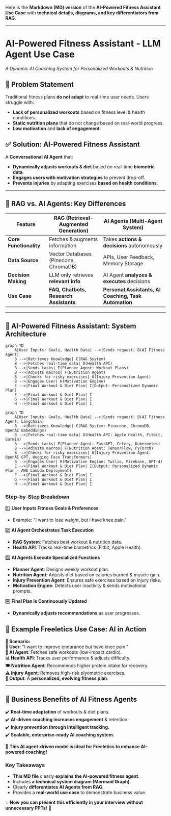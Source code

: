 Here is the **Markdown (MD) version** of the **AI-Powered Fitness Assistant Use Case** with **technical details, diagrams, and key differentiators from RAG**.

---


# AI-Powered Fitness Assistant - LLM Agent Use Case
_A Dynamic AI Coaching System for Personalized Workouts & Nutrition_

## 📌 Problem Statement
Traditional fitness plans **do not adapt** to real-time user needs. Users struggle with:
- **Lack of personalized workouts** based on fitness level & health conditions.
- **Static nutrition plans** that do not change based on real-world progress.
- **Low motivation** and **lack of engagement**.

## ✅ Solution: AI-Powered Fitness Assistant
A **Conversational AI Agent** that:
- **Dynamically adjusts workouts & diet** based on real-time **biometric data**.
- **Engages users with motivation strategies** to prevent drop-off.
- **Prevents injuries** by adapting exercises **based on health conditions**.

---

## 🔹 RAG vs. AI Agents: Key Differences

| Feature                | RAG (Retrieval-Augmented Generation)  | AI Agents (Multi-Agent System)  |
|------------------------|--------------------------------------|---------------------------------|
| **Core Functionality**  | Fetches & augments information  | Takes **actions & decisions** autonomously |
| **Data Source**  | Vector Databases (Pinecone, ChromaDB)  | APIs, User Feedback, Memory Storage |
| **Decision Making** | LLM only retrieves **relevant info** | AI Agent **analyzes & executes** decisions |
| **Use Case**  | **FAQ, Chatbots, Research Assistants** | **Personal Assistants, AI Coaching, Task Automation** |

---

## 🔹 AI-Powered Fitness Assistant: **System Architecture**


```mermaid
graph TD
    A[User Inputs: Goals, Health Data] -->|Sends request| B(AI Fitness Agent)
    B -->|Retrieves Knowledge| C(RAG System)
    B -->|Fetches real-time data| D(Health API)
    B -->|Sends tasks| E(Planner Agent: Workout Plans)
    B -->|Adjusts macros| F(Nutrition Agent)
    B -->|Checks for risky exercises| G(Injury Prevention Agent)
    B -->|Engages User| H(Motivation Engine)
    E -->|Final Workout & Diet Plan| I[Output: Personalized Dynamic Plan]
    F -->|Final Workout & Diet Plan| I
    G -->|Final Workout & Diet Plan| I
    H -->|Final Workout & Diet Plan| I
```

```mermaid
graph TD
    A[User Inputs: Goals, Health Data] -->|Sends request| B(AI Fitness Agent: LangChain)
    B -->|Retrieves Knowledge| C(RAG System: Pinecone, ChromaDB, OpenAI Embeddings)
    B -->|Fetches real-time data| D(Health API: Apple Health, Fitbit, Garmin)
    B -->|Sends tasks| E(Planner Agent: FastAPI, Celery, Kubernetes)
    B -->|Adjusts macros| F(Nutrition Agent: TensorFlow, PyTorch)
    B -->|Checks for risky exercises| G(Injury Prevention Agent: OpenAI GPT, Hugging Face Transformers)
    B -->|Engages User| H(Motivation Engine: Twilio, Firebase, GPT-4)
    E -->|Final Workout & Diet Plan| I[Output: Personalized Dynamic Plan - AWS Lambda Deployment]
    F -->|Final Workout & Diet Plan| I
    G -->|Final Workout & Diet Plan| I
    H -->|Final Workout & Diet Plan| I
```

### **Step-by-Step Breakdown**
1️⃣ **User Inputs Fitness Goals & Preferences**  
   - Example: "I want to lose weight, but I have knee pain."  

2️⃣ **AI Agent Orchestrates Task Execution**  
   - **RAG System**: Fetches best workout & nutrition data.  
   - **Health API**: Tracks real-time biometrics (Fitbit, Apple Health).  

3️⃣ **AI Agents Execute Specialized Functions**  
   - **Planner Agent**: Designs weekly workout plan.  
   - **Nutrition Agent**: Adjusts diet based on calories burned & muscle gain.  
   - **Injury Prevention Agent**: Ensures safe exercises based on injury risks.  
   - **Motivation Engine**: Detects user inactivity & sends motivational prompts.  

4️⃣ **Final Plan is Continuously Updated**  
   - **Dynamically adjusts recommendations** as user progresses.



## 🔹 Example Freeletics Use Case: AI in Action

**📌 Scenario:**  
**💪 User**: "I want to improve endurance but have knee pain."  
**🤖 AI Agent**: Fetches safe workouts (low-impact cardio).  
**📊 Health API**: Tracks user performance & adjusts difficulty.  
**🍽️ Nutrition Agent**: Recommends higher protein intake for recovery.  
**⚠️ Injury Agent**: Removes high-risk plyometric exercises.  
**🎯 Output**: A **personalized, evolving fitness plan**.

---

## 🔹 Business Benefits of AI Fitness Agents
✔️ **Real-time adaptation** of workouts & diet plans.  
✔️ **AI-driven coaching increases engagement** & retention.  
✔️ **Injury prevention through intelligent tracking.**  
✔️ **Scalable, enterprise-ready AI coaching system.**  

🚀 **This AI agent-driven model is ideal for Freeletics to enhance AI-powered coaching!**




### **Key Takeaways**
- **This MD file** clearly **explains the AI-powered fitness agent**.
- Includes **a technical system diagram (Mermaid Graph)**.
- Clearly **differentiates AI Agents from RAG**.
- Provides a **real-world use case** to demonstrate business value.

💡 **Now you can present this efficiently in your interview without unnecessary PPTs!** 🚀
